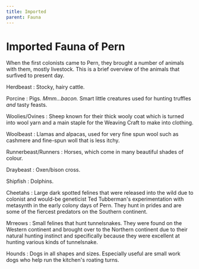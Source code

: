 ```yaml
---
title: Imported
parent: Fauna
---
```


# Imported Fauna of Pern

When the first colonists came to Pern, they brought a number of animals with them, mostly livestock. This is a brief overview of the animals that surfived to present day. 

Herdbeast
: Stocky, hairy cattle.  

Porcine
: Pigs. <i>Mmm…bacon.</i> Smart little creatures used for hunting truffles <i>and</i> tasty feasts. 

Woolies/Ovines
: Sheep known for their thick wooly coat which is turned into wool yarn and a main staple for the Weaving Craft to make into clothing. 

Woolbeast
: Llamas and alpacas, used for very fine spun wool such as cashmere and fine-spun woll that is less itchy. 

Runnerbeast/Runners
: Horses, which come in many beautiful shades of colour. 

Draybeast
: Oxen/bison cross.  

Shipfish
: Dolphins. 

Cheetahs
: Large dark spotted felines that were released into the wild due to colonist and would-be geneticist Ted Tubberman's experimentation with metasynth in the early colony days of Pern. They hunt in prides and are some of the fiercest predators on the Southern continent.  

Mrreows
: Small felines that hunt tunnelsnakes. They were found on the Western continent and brought over to the Northern continent due to their natural hunting instinct and specifically because they were excellent at hunting various kinds of tunnelsnake. 

Hounds
: Dogs in all shapes and sizes. Especially useful are small work dogs who help run the kitchen's roating turns.




